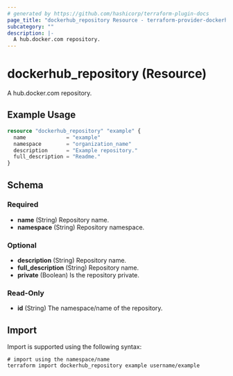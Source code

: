 ```yaml
---
# generated by https://github.com/hashicorp/terraform-plugin-docs
page_title: "dockerhub_repository Resource - terraform-provider-dockerhub"
subcategory: ""
description: |-
  A hub.docker.com repository.
---
```


# dockerhub_repository (Resource)

A hub.docker.com repository.

## Example Usage

```terraform
resource "dockerhub_repository" "example" {
  name             = "example"
  namespace        = "organization_name"
  description      = "Example repository."
  full_description = "Readme."
}
```

<!-- schema generated by tfplugindocs -->
## Schema

### Required

- **name** (String) Repository name.
- **namespace** (String) Repository namespace.

### Optional

- **description** (String) Repository name.
- **full_description** (String) Repository name.
- **private** (Boolean) Is the repository private.

### Read-Only

- **id** (String) The namespace/name of the repository.

## Import

Import is supported using the following syntax:

```shell
# import using the namespace/name
terraform import dockerhub_repository example username/example
```
